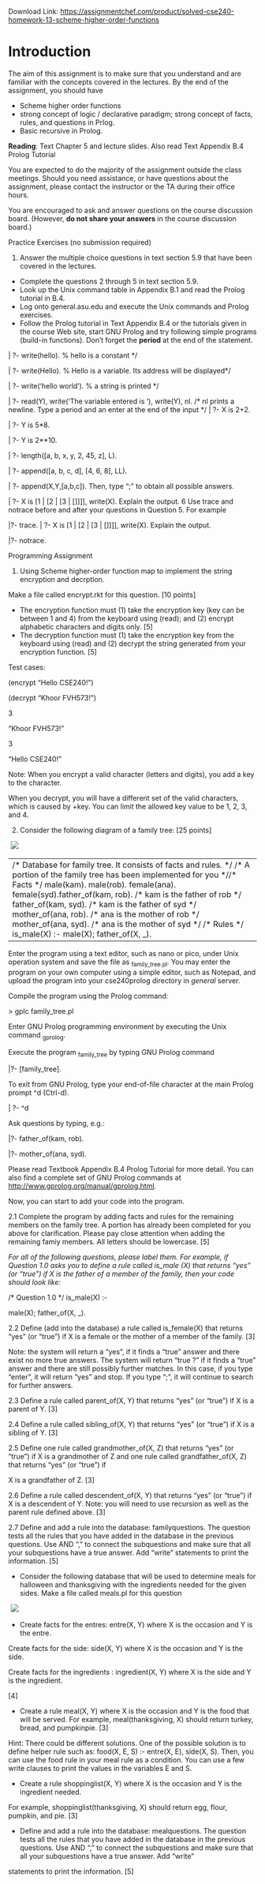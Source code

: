 Download Link: https://assignmentchef.com/product/solved-cse240-homework-13-scheme-higher-order-functions
<br>



<h1>Introduction</h1>

The aim of this assignment is to make sure that you understand and are familiar with the concepts covered in the lectures.  By the end of the assignment, you should have

<ul>

 <li>Scheme higher order functions</li>

 <li>strong concept of logic / declarative paradigm; strong concept of facts, rules, and questions in Prlog.</li>

 <li>Basic recursive in Prolog.</li>

</ul>

<strong>Reading</strong>: Text Chapter 5 and lecture slides. Also read Text Appendix B.4 Prolog Tutorial

You are expected to do the majority of the assignment outside the class meetings.   Should you need assistance, or have questions about the assignment, please contact the instructor or the TA during their office hours.

You are encouraged to ask and answer questions on the course discussion board.  (However, <strong>do not share your answers</strong> in the course discussion board.)

Practice Exercises (no submission required)

<ol>

 <li>Answer the multiple choice questions in text section 5.9 that have been covered in the lectures.</li>

</ol>

<ul>

 <li>Complete the questions 2 through 5 in text section 5.9.</li>

 <li>Look up the Unix command table in Appendix B.1 and read the Prolog tutorial in B.4.</li>

 <li>Log onto general.asu.edu and execute the Unix commands and Prolog exercises.</li>

 <li>Follow the Prolog tutorial in Text Appendix B.4 or the tutorials given in the course Web site, start GNU Prolog and try following simple programs (build-in functions). Don’t forget the <strong>period</strong> at the end of the statement.</li>

</ul>

|  ?- write(hello).  % hello is a constant */

|  ?- write(Hello).  % Hello is a variable. Its address will be displayed*/

|  ?- write(‘hello world’). % a string is printed */

| ?- read(Y), write(‘The variable entered is ‘), write(Y), nl. /* nl prints a newline. Type a period and an enter at the end of the input */ |  ?- X is 2+2.

|  ?- Y is 5*8.

|  ?- Y is 2**10.

|  ?- length([a, b, x, y, 2, 45, z], L).

|  ?- append([a, b, c, d], [4, 6, 8], LL).

|  ?- append(X,Y,[a,b,c]). Then, type “;” to obtain all possible answers.

|  ?- X is [1 | [2 | [3 | []]]], write(X). Explain the output. 6 Use trace and notrace before and after your questions in Question 5. For example

|?- trace. |  ?- X is [1 | [2 | [3 | []]]], write(X). Explain the output.

|?- notrace.




<strong> </strong>Programming Assignment

<ol>

 <li>Using Scheme higher-order function map to implement the string encryption and decrption.</li>

</ol>

Make a file called encrypt.rkt for this question.                                                        [10 points]

<ul>

 <li>The encryption function must (1) take the encryption key (key can be between 1 and 4) from the keyboard using (read); and (2) encrypt alphabetic characters and digits only. [5]</li>

 <li>The decryption function must (1) take the encryption key from the keyboard using (read) and (2) decrypt the string generated from your encryption function. [5]</li>

</ul>

Test cases:

(encrypt “Hello CSE240!”)

(decrypt “Khoor FVH573!”)

3

“Khoor FVH573!”

3

“Hello CSE240!”

Note: When you encrypt a valid character (letters and digits), you add a key to the character.

When you decrypt, you will have a different set of the valid characters, which is caused by +key. You can limit the allowed key value to be 1, 2, 3, and 4.

<ol start="2">

 <li>Consider the following diagram of a family tree: [25 points]</li>

</ol>

<img decoding="async" data-recalc-dims="1" data-src="https://i0.wp.com/www.ankitcodinghub.com/wp-content/uploads/2020/05/218.png?w=980&amp;ssl=1" class="lazyload" src="data:image/gif;base64,R0lGODlhAQABAAAAACH5BAEKAAEALAAAAAABAAEAAAICTAEAOw==">

 <noscript>

  <img decoding="async" src="https://i0.wp.com/www.ankitcodinghub.com/wp-content/uploads/2020/05/218.png?w=980&amp;ssl=1" data-recalc-dims="1">

 </noscript>

<table width="0">

 <tbody>

  <tr>

   <td width="590">/* Database for family tree. It consists of facts and rules. */ /* A portion of the family tree has been implemented for you *//* Facts */ male(kam). male(rob). female(ana). female(syd).father_of(kam, rob). /* kam is the father of rob */ father_of(kam, syd). /* kam is the father of syd */ mother_of(ana, rob). /* ana is the mother of rob */ mother_of(ana, syd). /* ana is the mother of syd */ /* Rules */ is_male(X) :-   male(X);        father_of(X, _).</td>

  </tr>

 </tbody>

</table>

Enter the program using a text editor, such as nano or pico, under Unix operation system and save the file as <sub>family_tree.pl</sub>. You may enter the program on your own computer using a simple editor, such as Notepad, and upload the program into your cse240prolog directory in <em>general</em> server.

Compile the program using the Prolog command:

&gt; gplc family_tree.pl

Enter GNU Prolog programming environment by executing the Unix command <sub>gprolog</sub>.

Execute the program <sub>family_tree</sub> by typing GNU Prolog command

|?- [family_tree].

To exit from GNU Prolog, type your end-of-file character at the main Prolog prompt  ^d (Ctrl-d).

| ?- ^d

Ask questions by typing, e.g.:

|?- father_of(kam, rob).

|?- mother_of(ana, syd).

Please read Textbook Appendix B.4 Prolog Tutorial for more detail. You can also find a complete set of GNU Prolog commands at http://www.gprolog.org/manual/gprolog.html.

Now, you can start to add your code into the program.

2.1 Complete the program by adding facts and rules for the remaining members on the family tree. A portion has already been completed for you above for clarification. Please pay close attention when adding the remaining famiy members. All letters should be lowercase. [5]

<em>For all of the following questions, please label them. For example, if Question 1.0 asks you to define a rule called is_male (X) that returns “yes” (or “true”) if X is the father of a member of the family, then your code should look like: </em>




/* Question 1.0 */ is_male(X) :-

male(X);          father_of(X, _).




2.2 Define (add into the database) a rule called is_female(X) that returns “yes” (or “true”) if X is a female or the mother of a member of the family.  [3]

Note: the system will return a “yes”, if it finds a “true” answer and there exist no more true answers. The system will return “true ?” if it finds a “true” answer and there are still possibly further matches. In this case, if you type “enter”, it will return “yes” and stop. If you type “;”, it will continue to search for further answers.

2.3        Define a rule called parent_of(X, Y) that returns “yes” (or “true”) if X is a parent of Y. [3]

2.4       Define a rule called sibling_of(X, Y) that returns “yes” (or “true”) if X is a sibling of Y. [3]

2.5 Define one rule called grandmother_of(X, Z) that returns “yes” (or “true”) if X is a grandmother of Z and one rule called grandfather_of(X, Z) that returns “yes” (or “true”) if

X is a grandfather of Z.                                                                                                          [3]

2.6 Define a rule called descendent_of(X, Y) that returns “yes” (or “true”) if X is a descendent of Y. Note: you will need to use recursion as well as the parent rule defined above. [3]

2.7 Define and add a rule into the database: familyquestions. The question tests all the rules that you have added in the database in the previous questions. Use AND “,” to connect the subquestions and make sure that all your subquestions have a true answer. Add “write” statements to print the information.        [5]




<ul>

 <li>Consider the following database that will be used to determine meals for halloween and thanksgiving with the ingredients needed for the given sides. Make a file called meals.pl for this question</li>

</ul>

<img decoding="async" data-recalc-dims="1" data-src="https://i0.wp.com/www.ankitcodinghub.com/wp-content/uploads/2020/05/674-1.png?w=980&amp;ssl=1" class="lazyload" src="data:image/gif;base64,R0lGODlhAQABAAAAACH5BAEKAAEALAAAAAABAAEAAAICTAEAOw==">

 <noscript>

  <img decoding="async" src="https://i0.wp.com/www.ankitcodinghub.com/wp-content/uploads/2020/05/674-1.png?w=980&amp;ssl=1" data-recalc-dims="1">

 </noscript>

<ul>

 <li>Create facts for the entres: entre(X, Y) where X is the occasion and Y is the entre.</li>

</ul>

Create facts for the side: side(X, Y) where X is the occasion and Y is the side.

Create facts for the ingredients : ingredient(X, Y) where X is the side and Y is the ingredient.

[4]

<ul>

 <li>Create a rule meal(X, Y) where X is the occasion and Y is the food that will be served.           For example, meal(thanksgiving, X) should return turkey, bread, and pumpkinpie.     [3]</li>

</ul>

Hint: There could be different solutions. One of the possible solution is to define helper rule such as: food(X, E, S) :- entre(X, E), side(X, S). Then, you can use the food rule in your meal rule as a condition. You can use a few write clauses to print the values in the variables E and S.

<ul>

 <li>Create a rule shoppinglist(X, Y) where X is the occasion and Y is the ingredient needed.</li>

</ul>

For example, shoppinglist(thanksgiving, X) should return egg, flour, pumpkin,  and pie. [3]

<ul>

 <li>Define and add a rule into the database: mealquestions. The question tests all the rules that you have added in the database in the previous questions. Use AND “,” to connect the subquestions and make sure that all your subquestions have a true answer. Add “write”</li>

</ul>

statements to print the information.                                                                                       [5]



